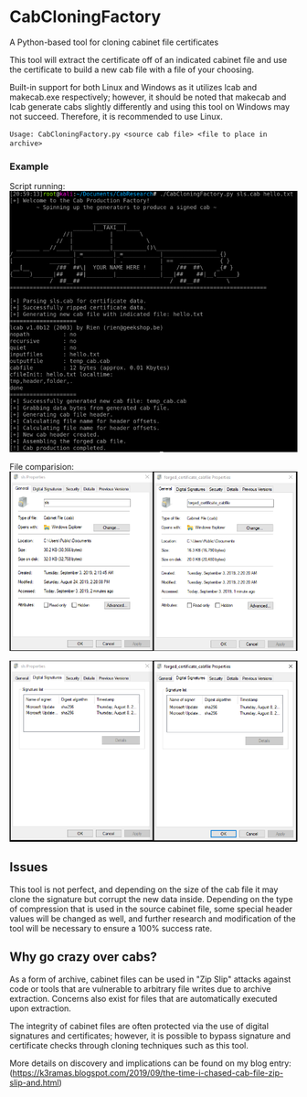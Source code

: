 # CabCloningFactory
A Python-based tool for cloning cabinet file certificates

This tool will extract the certificate off of an indicated cabinet file and use the certificate to build a new cab file with a file of your choosing.

Built-in support for both Linux and Windows as it utilizes lcab and makecab.exe respectively; however, it should be noted that makecab and lcab generate cabs slightly differently and using this tool on Windows may not succeed. Therefore, it is recommended to use Linux.  

```
Usage: CabCloningFactory.py <source cab file> <file to place in archive>
```

### Example
Script running:
![Script Image](https://github.com/Keramas/CabCloningFactory/blob/master/Images/CabCloning.png?raw=true)

File comparision:
![Script Image2](https://github.com/Keramas/CabCloningFactory/blob/master/Images/File_Compare.PNG?raw=true)

![Script Image3](https://github.com/Keramas/CabCloningFactory/blob/master/Images/cert_match.PNG?raw=true)


## Issues
This tool is not perfect, and depending on the size of the cab file it may clone the signature but corrupt the new data inside. Depending on the type of compression that is used in the source cabinet file, some special header values will be changed as well, and further research and modification of the tool will be necessary to ensure a 100% success rate. 


## Why go crazy over cabs?

As a form of archive, cabinet files can be used in "Zip Slip" attacks against code or tools that are vulnerable to arbitrary file writes due to archive extraction. Concerns also exist for files that are automatically executed upon extraction.

The integrity of cabinet files are often protected via the use of digital signatures and certificates; however, it is possible to bypass signature and certificate checks through cloning techniques such as this tool.

More details on discovery and implications can be found on my blog entry: (https://k3ramas.blogspot.com/2019/09/the-time-i-chased-cab-file-zip-slip-and.html)
